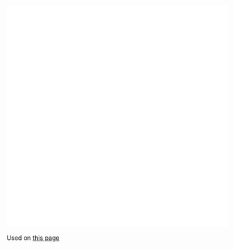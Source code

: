![The vector graphic](2-vectorized.svg)

Used on [this page](https://en.wikipedia.org/wiki/Turbocharger)
